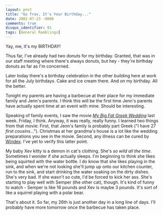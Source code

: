 ```yaml
---
layout: post
title: "Go Trav, It's Your Birthday..."
date: 2002-07-23 -0800
comments: true
disqus_identifier: 91
tags: [General Ramblings]
---
```

Yay, me, it's my BIRTHDAY!
 
 Thus far, I've already had two donuts for my birthday. Granted, that
was in our staff meeting where there's always donuts, but hey - they're
birthday donuts as far as I'm concerned.
 
 Later today there's a birthday celebration in the other building here
at work for all the July birthdays. Cake and ice cream there. And *on*
my birthday. All the better.
 
 Tonight my parents are having a barbecue at their place for my
immediate family and Jenn's parents. I think this will be the first time
Jenn's parents have actually spent time at an event with mine. Should be
interesting.
 
 Speaking of family events, I saw the movie [*My Big Fat Greek
Wedding*](http://us.imdb.com/Title?0259446) last week. Friday, I think.
Anyway, it was really, really funny. I learned two things from that
movie: First, that Jenn's family is probably part Greek ("I have 27
*first cousins*..."). Christmas at her grandma's house is a lot like the
wedding preparations you see in the movie. Second, any illness can be
cured by [Windex](http://www.windexglasscleaner.com/). I've yet to
verify this latter point.
 
 My baby Xev kitty is a demon in cat's clothing. She's *so wild all the
time*. Sometimes I wonder if she actually sleeps. I'm beginning to think
she likes being squirted with the water bottle. I do know that she likes
playing in the sink, and when we're not looking she'll jump up onto our
kitchen counter, run to the sink, and start drinking the water soaking
on the dirty dishes. She's very bad. If she wasn't so cute, I'd be
forced to kick her ass. She's starting to play well with Semper (the
other cat), though. It's kind of funny to watch - Semper is like 16
pounds and Xev is maybe 3 pounds. It's sort of like a squirrel playing
with a polar bear.
 
 That's about it. So far, my 26th is just another day in a long line of
days. I'll probably have more tomorrow once the barbecue has taken
place.
